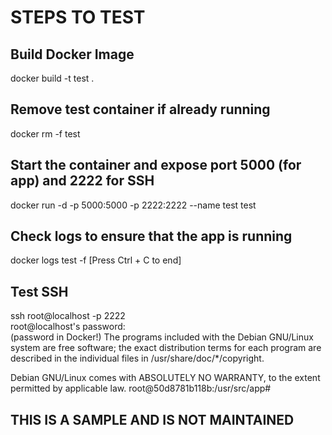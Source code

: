 # STEPS TO TEST

## Build Docker Image

docker build -t test .

## Remove test container if already running

docker rm -f test

## Start the container and expose port 5000 (for app) and 2222 for SSH

docker run -d -p 5000:5000 -p 2222:2222 --name test test

## Check logs to ensure that the app is running

docker logs test -f
[Press Ctrl + C to end]

## Test SSH

ssh root@localhost -p 2222  
root@localhost's password:  
(password in Docker!)
The programs included with the Debian GNU/Linux system are free software;
the exact distribution terms for each program are described in the
individual files in /usr/share/doc/*/copyright.

Debian GNU/Linux comes with ABSOLUTELY NO WARRANTY, to the extent
permitted by applicable law.
root@50d8781b118b:/usr/src/app#

## THIS IS A SAMPLE AND IS NOT MAINTAINED
